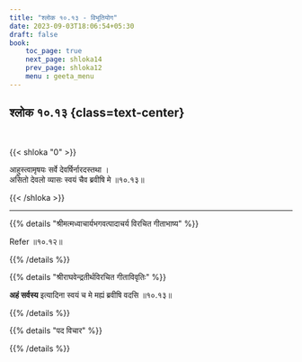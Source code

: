 ```yaml
---
title: "श्लोक १०.१३ - विभूतियोग"
date: 2023-09-03T18:06:54+05:30
draft: false
book:
    toc_page: true
    next_page: shloka14
    prev_page: shloka12
    menu : geeta_menu
---
```




## श्लोक १०.१३ {class=text-center}

<br/>

{{< shloka  "0"  >}}

आहुस्त्वामृषयः सर्वे देवर्षिर्नारदस्तथा ।   
असितो देवलो व्यासः स्वयं चैव ब्रवीषि मे ॥१०.१३॥  

{{< /shloka >}}

---


{{% details "श्रीमत्मध्वाचार्यभगवत्पादाचर्य विरचित  गीताभाष्य" %}}

Refer ॥१०.१२॥

{{% /details %}}



{{% details "श्रीराघवेन्द्रतीर्थविरचित गीताविवृतिः" %}}

**अहं सर्वस्य** इत्यादिना स्वयं च मे मह्यं ब्रवीषि वदसि 
॥१०.१३॥

{{% /details %}}



{{% details "पद विचार" %}}


{{% /details %}}
